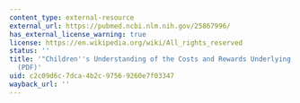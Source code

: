 ```yaml
---
content_type: external-resource
external_url: https://pubmed.ncbi.nlm.nih.gov/25867996/
has_external_license_warning: true
license: https://en.wikipedia.org/wiki/All_rights_reserved
status: ''
title: '"Children''s Understanding of the Costs and Rewards Underlying Rational Action."
  (PDF)'
uid: c2c09d6c-7dca-4b2c-9756-9260e7f03347
wayback_url: ''
---
```

